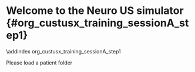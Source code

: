 Welcome to the Neuro US simulator {#org_custusx_training_sessionA_step1}
===================

\addindex org_custusx_training_sessionA_step1

Please load a patient folder


